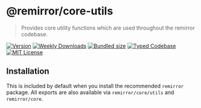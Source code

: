 # @remirror/core-utils

> Provides core utility functions which are used throughout the remirror codebase.

[![Version][version]][npm] [![Weekly Downloads][downloads-badge]][npm] [![Bundled size][size-badge]][size] [![Typed Codebase][typescript]](#) [![MIT License][license]](#)

[version]: https://flat.badgen.net/npm/v/@remirror/core-utils/next
[npm]: https://npmjs.com/package/@remirror/core-utils/v/next
[license]: https://flat.badgen.net/badge/license/MIT/purple
[size]: https://bundlephobia.com/result?p=@remirror/core-utils@next
[size-badge]: https://flat.badgen.net/bundlephobia/minzip/@remirror/core-utils@next
[typescript]: https://flat.badgen.net/badge/icon/TypeScript?icon=typescript&label
[downloads-badge]: https://badgen.net/npm/dw/@remirror/core-utils/red?icon=npm

## Installation

This is included by default when you install the recommended `remirror` package. All exports are also available via `remirror/core/utils` and `remirror/core`.
